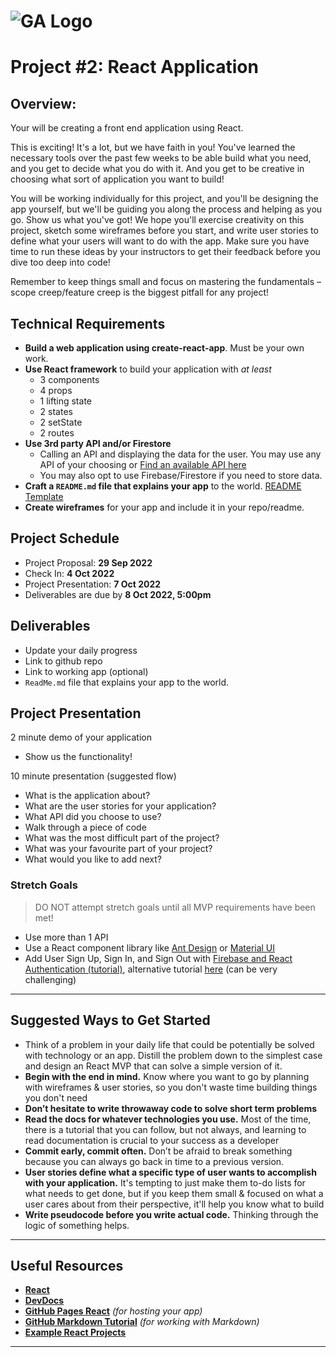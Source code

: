 # ![GA Logo](https://ga-dash.s3.amazonaws.com/production/assets/logo-9f88ae6c9c3871690e33280fcf557f33.png) 

# Project #2: React Application

## Overview:

Your will be creating a front end application using React.

This is exciting! It's a lot, but we have faith in you! You've learned the necessary tools over the past few weeks to be able build what you need, and you get to decide what you do with it. And you get to be creative in choosing what sort of application you want to build!

You will be working individually for this project, and you'll be designing the app yourself, but we'll be guiding you along the process and helping as you go. Show us what you've got! We hope you'll exercise creativity on this project, sketch some wireframes before you start, and write user stories to define what your users will want to do with the app. Make sure you have time to run these ideas by your instructors to get their feedback before you dive too deep into code! 

Remember to keep things small and focus on mastering the fundamentals – scope creep/feature creep is the biggest pitfall for any project!

## Technical Requirements

- **Build a web application using create-react-app**.  Must be your own work.
- **Use React framework** to build your application with *at least* 
  - 3 components
  - 4 props
  - 1 lifting state
  - 2 states
  - 2 setState
  - 2 routes
- **Use 3rd party API and/or Firestore**
  - Calling an API and displaying the data for the user. You may use any API of your choosing or [Find an available API here](https://github.com/public-apis/public-apis)
  - You may also opt to use Firebase/Firestore if you need to store data.
- **Craft a `README.md` file that explains your app** to the world. [README Template](https://github.com/SEI2-jeddah/README-Template/blob/master/README.md)
- **Create wireframes** for your app and include it in your repo/readme.

## Project Schedule
- Project Proposal: **29 Sep 2022**
- Check In: **4 Oct 2022**
- Project Presentation:  **7 Oct 2022**
- Deliverables are due by **8 Oct 2022, 5:00pm**


## Deliverables
- Update your daily progress 
- Link to github repo
- Link to working app (optional)
- `ReadMe.md` file that explains your app to the world.

## Project Presentation

2 minute demo of your application
  - Show us the functionality!

10 minute presentation (suggested flow)
  - What is the application about?
  - What are the user stories for your application?
  - What API did you choose to use?
  - Walk through a piece of code
  - What was the most difficult part of the project?
  - What was your favourite part of your project?
  - What would you like to add next?
  
  
### Stretch Goals

>DO NOT attempt stretch goals until all MVP requirements have been met!

- Use more than 1 API
- Use a React component library like [Ant Design](https://ant.design/docs/react/introduce) or [Material UI](https://material-ui.com/)
- Add User Sign Up, Sign In, and Sign Out with [Firebase and React Authentication (tutorial)](https://medium.com/firebase-developers/how-to-setup-firebase-authentication-with-react-in-5-minutes-maybe-10-bb8bb53e8834), alternative tutorial [here](https://css-tricks.com/firebase-react-part-2-user-authentication/) (can be very challenging)
---

## Suggested Ways to Get Started
- Think of a problem in your daily life that could be potentially be solved with technology or an app. Distill the problem down to the simplest case and design an React MVP that can solve a simple version of it.
- **Begin with the end in mind.** Know where you want to go by planning with wireframes & user stories, so you don't waste time building things you don't need
- **Don’t hesitate to write throwaway code to solve short term problems**
- **Read the docs for whatever technologies you use.** Most of the time, there is a tutorial that you can follow, but not always, and learning to read documentation is crucial to your success as a developer
- **Commit early, commit often.** Don’t be afraid to break something because you can always go back in time to a previous version.
- **User stories define what a specific type of user wants to accomplish with your application.** It's tempting to just make them to-do lists for what needs to get done, but if you keep them small & focused on what a user cares about from their perspective, it'll help you know what to build
- **Write pseudocode before you write actual code.** Thinking through the logic of something helps.

---

## Useful Resources

- **[React](https://reactjs.org)**
- **[DevDocs](https://devdocs.io/)**
- **[GitHub Pages React](https://github.com/gitname/react-gh-pages)** _(for hosting your app)_
- **[GitHub Markdown Tutorial](https://guides.github.com/features/mastering-markdown/)** _(for working with Markdown)_
- **[Example React Projects](https://react.rocks)**
---

